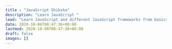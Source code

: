 ```yaml
---
title : "JavaScript Shiksha"
description: "Learn JavaScript "
lead: "Learn JavaScript and different JavaScript frameworks from basics to advanced topics with simple detailed tutorials and examples"
date: 2020-10-06T08:47:36+00:00
lastmod: 2020-10-06T08:47:36+00:00
draft: false
images: []
---
```

